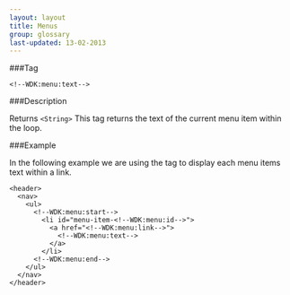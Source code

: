 ```yaml
---
layout: layout
title: Menus
group: glossary
last-updated: 13-02-2013
---
```



###Tag

```
<!--WDK:menu:text-->
```

###Description

Returns `<String>`
This tag returns the text of the current menu item within the loop.

###Example

In the following example we are using the tag to display each menu items text within a link.

```
<header>
  <nav>
    <ul>
      <!--WDK:menu:start-->
        <li id="menu-item-<!--WDK:menu:id-->">
          <a href="<!--WDK:menu:link-->">
            <!--WDK:menu:text-->
          </a>
        </li>
      <!--WDK:menu:end-->
    </ul>
  </nav>
</header>
```